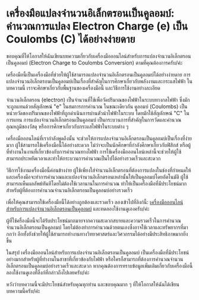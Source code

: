 เครื่องมือแปลงจำนวนอิเล็กตรอนเป็นคูลอมบ์: คำนวณการแปลง Electron Charge (e) เป็น Coulombs (C) ได้อย่างง่ายดาย
============================================================================================================

ขอบคุณที่ให้โอกาสให้ฉันเขียนบทความเกี่ยวกับเครื่องมือออนไลน์สำหรับการแปลงจำนวนอิเล็กตรอนเป็นคูลอมบ์ (Electron Charge to Coulombs Conversion) ตามที่คุณต้องการครับ/ค่ะ

เครื่องมือนี้เป็นเครื่องมือที่ช่วยให้ผู้ใช้สามารถแปลงจำนวนอิเล็กตรอนเป็นคูลอมบ์ได้อย่างง่ายดาย การแปลงจำนวนอิเล็กตรอนเป็นคูลอมบ์เป็นเรื่องที่สำคัญในการศึกษาเกี่ยวกับพลังงานและกระแสไฟฟ้า ในบทความนี้ เราจะศึกษาเกี่ยวกับพื้นฐานของเครื่องมือนี้ และวิธีการใช้งานอย่างละเอียด

จำนวนอิเล็กตรอน (electron) เป็นจำนวนที่ใช้เพื่อวัดปริมาณของไฟฟ้าในระบบทางกลไฟฟ้า ซึ่งมักจะถูกแทนด้วยสัญลักษณ์ "e" ในสมการการคำนวณ ในขณะเดียวกัน คูลอมบ์ (Coulombs) เป็นหน่วยวัดของปริมาณของไฟฟ้าที่ถูกดำเนินการผ่านตัวนำไฟฟ้าในระบบ โดยมักใช้สัญลักษณ์ "C" ในการแทน การแปลงจำนวนอิเล็กตรอนเป็นคูลอมบ์ เป็นกระบวนการที่สำคัญในการวัดและคำนวณอุณหภูมิของวัสดุ หรือการศึกษาเกี่ยวกับกระแสไฟฟ้าในระบบต่าง ๆ

เครื่องมือออนไลน์ที่เรากำลังพูดถึงนั้น จะช่วยให้การแปลงจำนวนอิเล็กตรอนเป็นคูลอมบ์เป็นเรื่องที่ง่ายมาก ผู้ใช้สามารถใช้เครื่องมือนี้ได้อย่างสะดวก ไม่ว่าจะเป็นนักศึกษาที่กำลังศึกษาเกี่ยวกับฟิสิกส์ หรือผู้ที่ทำงานในงานที่เกี่ยวข้องกับการคำนวณทางไฟฟ้า การใช้เครื่องมือออนไลน์เหล่านี้จะช่วยให้ผู้ใช้สามารถประหยัดเวลาและทำให้กระบวนการคำนวณเป็นไปได้อย่างรวดเร็วและสะดวก

วิธีการใช้งานเครื่องมือนี้ค่อนข้างง่าย ผู้ใช้เพียงใส่จำนวนอิเล็กตรอนที่ต้องการแปลงในช่องที่กำหนดให้ และเครื่องมือจะทำการคำนวณและแปลงจำนวนอิเล็กตรอนเหล่านั้นให้เป็นคูลอมบ์โดยอัตโนมัติ ผู้ใช้สามารถเห็นผลลัพธ์ทันทีโดยไม่ต้องใช้เวลานานในการคำนวณ ทำให้เป็นเครื่องมือที่มีประโยชน์มากสำหรับผู้ที่ต้องการคำนวณจำนวนอิเล็กตรอนเป็นคูลอมบ์อย่างรวดเร็ว

เพื่อให้คุณสามารถใช้เครื่องมือนี้ได้อย่างถูกต้องและรวดเร็ว ลองเข้าไปที่ลิงก์นี้: [เครื่องมือออนไลน์สำหรับการแปลงจำนวนอิเล็กตรอนเป็นคูลอมบ์](https://www.onlinecalculatorsfree.com/th/convert/electron-to-coulomb.html) และทดลองใช้งานดูเองครับ/ค่ะ

ผู้ที่ใช้ครื่องมือนี้จะได้รับประโยชน์มากมายจากความสะดวกสบายและความรวดเร็วในการคำนวณจำนวนอิเล็กตรอนเป็นคูลอมบ์ โดยไม่ต้องทำการคำนวณด้วยตนเองซึ่งอาจใช้เวลาและทรัพยากรที่มากกว่า อีกทั้งยังช่วยให้ผู้ใช้สามารถทำงานทางวิทยาศาสตร์และวิศวกรรมได้อย่างมีประสิทธิภาพมากยิ่งขึ้น

ในสรุป เครื่องมือออนไลน์สำหรับการแปลงจำนวนอิเล็กตรอนเป็นคูลอมบ์ เป็นเครื่องมือที่มีประโยชน์อย่างมากสำหรับผู้ที่ทำงานในสาขาที่เกี่ยวข้องกับไฟฟ้า หรือใครก็สามารถที่ต้องการคำนวณจำนวนอิเล็กตรอนเป็นคูลอมบ์อย่างรวดเร็วและสะดวก หากคุณต้องการทราบข้อมูลเพิ่มเติมเกี่ยวกับเครื่องมือนี้ ลองใช้งานดูเองที่ลิ้งก์ที่กล่าวถึงไปเลยครับ/ค่ะ

หวังว่าบทความนี้จะมีประโยชน์สำหรับคุณทุกท่าน และขอบคุณมาก ๆ ที่ให้โอกาสให้ฉันได้เขียนบทความนี้ครับ/ค่ะ